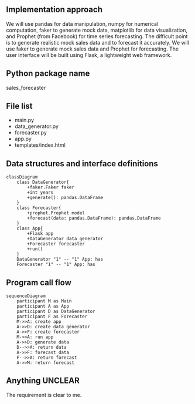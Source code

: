 ## Implementation approach

We will use pandas for data manipulation, numpy for numerical computation, faker to generate mock data, matplotlib for data visualization, and Prophet (from Facebook) for time series forecasting. The difficult point is to generate realistic mock sales data and to forecast it accurately. We will use faker to generate mock sales data and Prophet for forecasting. The user interface will be built using Flask, a lightweight web framework.

## Python package name

sales_forecaster

## File list

- main.py
- data_generator.py
- forecaster.py
- app.py
- templates/index.html

## Data structures and interface definitions


    classDiagram
        class DataGenerator{
            +faker.Faker faker
            +int years
            +generate(): pandas.DataFrame
        }
        class Forecaster{
            +prophet.Prophet model
            +forecast(data: pandas.DataFrame): pandas.DataFrame
        }
        class App{
            +Flask app
            +DataGenerator data_generator
            +Forecaster forecaster
            +run()
        }
        DataGenerator "1" -- "1" App: has
        Forecaster "1" -- "1" App: has
    

## Program call flow


    sequenceDiagram
        participant M as Main
        participant A as App
        participant D as DataGenerator
        participant F as Forecaster
        M->>A: create app
        A->>D: create data generator
        A->>F: create forecaster
        M->>A: run app
        A->>D: generate data
        D-->>A: return data
        A->>F: forecast data
        F-->>A: return forecast
        A->>M: return forecast
    

## Anything UNCLEAR

The requirement is clear to me.

